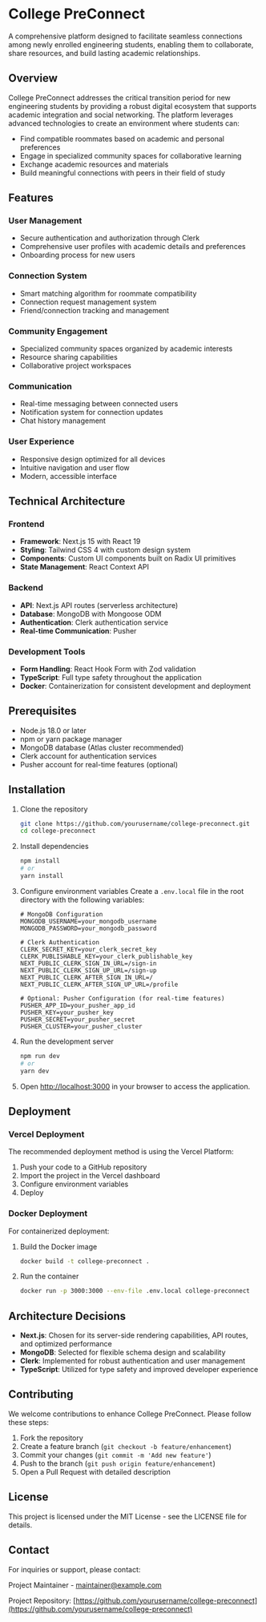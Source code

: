 # College PreConnect

A comprehensive platform designed to facilitate seamless connections among newly enrolled engineering students, enabling them to collaborate, share resources, and build lasting academic relationships.

## Overview

College PreConnect addresses the critical transition period for new engineering students by providing a robust digital ecosystem that supports academic integration and social networking. The platform leverages advanced technologies to create an environment where students can:

- Find compatible roommates based on academic and personal preferences
- Engage in specialized community spaces for collaborative learning
- Exchange academic resources and materials
- Build meaningful connections with peers in their field of study

## Features

### User Management
- Secure authentication and authorization through Clerk
- Comprehensive user profiles with academic details and preferences
- Onboarding process for new users

### Connection System
- Smart matching algorithm for roommate compatibility
- Connection request management system
- Friend/connection tracking and management

### Community Engagement
- Specialized community spaces organized by academic interests
- Resource sharing capabilities
- Collaborative project workspaces

### Communication
- Real-time messaging between connected users
- Notification system for connection updates
- Chat history management

### User Experience
- Responsive design optimized for all devices
- Intuitive navigation and user flow
- Modern, accessible interface

## Technical Architecture

### Frontend
- **Framework**: Next.js 15 with React 19
- **Styling**: Tailwind CSS 4 with custom design system
- **Components**: Custom UI components built on Radix UI primitives
- **State Management**: React Context API

### Backend
- **API**: Next.js API routes (serverless architecture)
- **Database**: MongoDB with Mongoose ODM
- **Authentication**: Clerk authentication service
- **Real-time Communication**: Pusher

### Development Tools
- **Form Handling**: React Hook Form with Zod validation
- **TypeScript**: Full type safety throughout the application
- **Docker**: Containerization for consistent development and deployment

## Prerequisites

- Node.js 18.0 or later
- npm or yarn package manager
- MongoDB database (Atlas cluster recommended)
- Clerk account for authentication services
- Pusher account for real-time features (optional)

## Installation

1. Clone the repository
   ```bash
   git clone https://github.com/yourusername/college-preconnect.git
   cd college-preconnect
   ```

2. Install dependencies
   ```bash
   npm install
   # or
   yarn install
   ```

3. Configure environment variables
   Create a `.env.local` file in the root directory with the following variables:
   ```
   # MongoDB Configuration
   MONGODB_USERNAME=your_mongodb_username
   MONGODB_PASSWORD=your_mongodb_password
   
   # Clerk Authentication
   CLERK_SECRET_KEY=your_clerk_secret_key
   CLERK_PUBLISHABLE_KEY=your_clerk_publishable_key
   NEXT_PUBLIC_CLERK_SIGN_IN_URL=/sign-in
   NEXT_PUBLIC_CLERK_SIGN_UP_URL=/sign-up
   NEXT_PUBLIC_CLERK_AFTER_SIGN_IN_URL=/
   NEXT_PUBLIC_CLERK_AFTER_SIGN_UP_URL=/profile
   
   # Optional: Pusher Configuration (for real-time features)
   PUSHER_APP_ID=your_pusher_app_id
   PUSHER_KEY=your_pusher_key
   PUSHER_SECRET=your_pusher_secret
   PUSHER_CLUSTER=your_pusher_cluster
   ```

4. Run the development server
   ```bash
   npm run dev
   # or
   yarn dev
   ```

5. Open [http://localhost:3000](http://localhost:3000) in your browser to access the application.

## Deployment

### Vercel Deployment
The recommended deployment method is using the Vercel Platform:

1. Push your code to a GitHub repository
2. Import the project in the Vercel dashboard
3. Configure environment variables
4. Deploy

### Docker Deployment
For containerized deployment:

1. Build the Docker image
   ```bash
   docker build -t college-preconnect .
   ```

2. Run the container
   ```bash
   docker run -p 3000:3000 --env-file .env.local college-preconnect
   ```

## Architecture Decisions

- **Next.js**: Chosen for its server-side rendering capabilities, API routes, and optimized performance
- **MongoDB**: Selected for flexible schema design and scalability
- **Clerk**: Implemented for robust authentication and user management
- **TypeScript**: Utilized for type safety and improved developer experience

## Contributing

We welcome contributions to enhance College PreConnect. Please follow these steps:

1. Fork the repository
2. Create a feature branch (`git checkout -b feature/enhancement`)
3. Commit your changes (`git commit -m 'Add new feature'`)
4. Push to the branch (`git push origin feature/enhancement`)
5. Open a Pull Request with detailed description

## License

This project is licensed under the MIT License - see the LICENSE file for details.

## Contact

For inquiries or support, please contact:

Project Maintainer - maintainer@example.com

Project Repository: [https://github.com/yourusername/college-preconnect](https://github.com/yourusername/college-preconnect)
